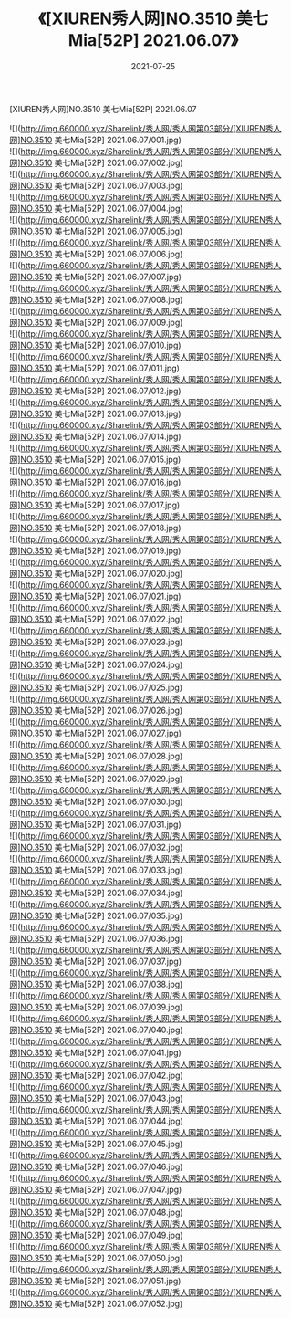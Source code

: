 ﻿---
layout: post
title:  《[XIUREN秀人网]NO.3510 美七Mia[52P] 2021.06.07》
date:   2021-07-25
img: http://img.660000.xyz/Sharelink/秀人网/秀人网第03部分/[XIUREN秀人网]NO.3510 美七Mia[52P] 2021.06.07/000.jpg
categories: [美女, 清纯, 唯美]
---

[XIUREN秀人网]NO.3510 美七Mia[52P] 2021.06.07

  ![](http://img.660000.xyz/Sharelink/秀人网/秀人网第03部分/[XIUREN秀人网]NO.3510 美七Mia[52P] 2021.06.07/001.jpg) <br> ![](http://img.660000.xyz/Sharelink/秀人网/秀人网第03部分/[XIUREN秀人网]NO.3510 美七Mia[52P] 2021.06.07/002.jpg) <br> ![](http://img.660000.xyz/Sharelink/秀人网/秀人网第03部分/[XIUREN秀人网]NO.3510 美七Mia[52P] 2021.06.07/003.jpg) <br> ![](http://img.660000.xyz/Sharelink/秀人网/秀人网第03部分/[XIUREN秀人网]NO.3510 美七Mia[52P] 2021.06.07/004.jpg) <br> ![](http://img.660000.xyz/Sharelink/秀人网/秀人网第03部分/[XIUREN秀人网]NO.3510 美七Mia[52P] 2021.06.07/005.jpg) <br> ![](http://img.660000.xyz/Sharelink/秀人网/秀人网第03部分/[XIUREN秀人网]NO.3510 美七Mia[52P] 2021.06.07/006.jpg) <br> ![](http://img.660000.xyz/Sharelink/秀人网/秀人网第03部分/[XIUREN秀人网]NO.3510 美七Mia[52P] 2021.06.07/007.jpg) <br> ![](http://img.660000.xyz/Sharelink/秀人网/秀人网第03部分/[XIUREN秀人网]NO.3510 美七Mia[52P] 2021.06.07/008.jpg) <br> ![](http://img.660000.xyz/Sharelink/秀人网/秀人网第03部分/[XIUREN秀人网]NO.3510 美七Mia[52P] 2021.06.07/009.jpg) <br> ![](http://img.660000.xyz/Sharelink/秀人网/秀人网第03部分/[XIUREN秀人网]NO.3510 美七Mia[52P] 2021.06.07/010.jpg) <br> ![](http://img.660000.xyz/Sharelink/秀人网/秀人网第03部分/[XIUREN秀人网]NO.3510 美七Mia[52P] 2021.06.07/011.jpg) <br> ![](http://img.660000.xyz/Sharelink/秀人网/秀人网第03部分/[XIUREN秀人网]NO.3510 美七Mia[52P] 2021.06.07/012.jpg) <br> ![](http://img.660000.xyz/Sharelink/秀人网/秀人网第03部分/[XIUREN秀人网]NO.3510 美七Mia[52P] 2021.06.07/013.jpg) <br> ![](http://img.660000.xyz/Sharelink/秀人网/秀人网第03部分/[XIUREN秀人网]NO.3510 美七Mia[52P] 2021.06.07/014.jpg) <br> ![](http://img.660000.xyz/Sharelink/秀人网/秀人网第03部分/[XIUREN秀人网]NO.3510 美七Mia[52P] 2021.06.07/015.jpg) <br> ![](http://img.660000.xyz/Sharelink/秀人网/秀人网第03部分/[XIUREN秀人网]NO.3510 美七Mia[52P] 2021.06.07/016.jpg) <br> ![](http://img.660000.xyz/Sharelink/秀人网/秀人网第03部分/[XIUREN秀人网]NO.3510 美七Mia[52P] 2021.06.07/017.jpg) <br> ![](http://img.660000.xyz/Sharelink/秀人网/秀人网第03部分/[XIUREN秀人网]NO.3510 美七Mia[52P] 2021.06.07/018.jpg) <br> ![](http://img.660000.xyz/Sharelink/秀人网/秀人网第03部分/[XIUREN秀人网]NO.3510 美七Mia[52P] 2021.06.07/019.jpg) <br> ![](http://img.660000.xyz/Sharelink/秀人网/秀人网第03部分/[XIUREN秀人网]NO.3510 美七Mia[52P] 2021.06.07/020.jpg) <br> ![](http://img.660000.xyz/Sharelink/秀人网/秀人网第03部分/[XIUREN秀人网]NO.3510 美七Mia[52P] 2021.06.07/021.jpg) <br> ![](http://img.660000.xyz/Sharelink/秀人网/秀人网第03部分/[XIUREN秀人网]NO.3510 美七Mia[52P] 2021.06.07/022.jpg) <br> ![](http://img.660000.xyz/Sharelink/秀人网/秀人网第03部分/[XIUREN秀人网]NO.3510 美七Mia[52P] 2021.06.07/023.jpg) <br> ![](http://img.660000.xyz/Sharelink/秀人网/秀人网第03部分/[XIUREN秀人网]NO.3510 美七Mia[52P] 2021.06.07/024.jpg) <br> ![](http://img.660000.xyz/Sharelink/秀人网/秀人网第03部分/[XIUREN秀人网]NO.3510 美七Mia[52P] 2021.06.07/025.jpg) <br> ![](http://img.660000.xyz/Sharelink/秀人网/秀人网第03部分/[XIUREN秀人网]NO.3510 美七Mia[52P] 2021.06.07/026.jpg) <br> ![](http://img.660000.xyz/Sharelink/秀人网/秀人网第03部分/[XIUREN秀人网]NO.3510 美七Mia[52P] 2021.06.07/027.jpg) <br> ![](http://img.660000.xyz/Sharelink/秀人网/秀人网第03部分/[XIUREN秀人网]NO.3510 美七Mia[52P] 2021.06.07/028.jpg) <br> ![](http://img.660000.xyz/Sharelink/秀人网/秀人网第03部分/[XIUREN秀人网]NO.3510 美七Mia[52P] 2021.06.07/029.jpg) <br> ![](http://img.660000.xyz/Sharelink/秀人网/秀人网第03部分/[XIUREN秀人网]NO.3510 美七Mia[52P] 2021.06.07/030.jpg) <br> ![](http://img.660000.xyz/Sharelink/秀人网/秀人网第03部分/[XIUREN秀人网]NO.3510 美七Mia[52P] 2021.06.07/031.jpg) <br> ![](http://img.660000.xyz/Sharelink/秀人网/秀人网第03部分/[XIUREN秀人网]NO.3510 美七Mia[52P] 2021.06.07/032.jpg) <br> ![](http://img.660000.xyz/Sharelink/秀人网/秀人网第03部分/[XIUREN秀人网]NO.3510 美七Mia[52P] 2021.06.07/033.jpg) <br> ![](http://img.660000.xyz/Sharelink/秀人网/秀人网第03部分/[XIUREN秀人网]NO.3510 美七Mia[52P] 2021.06.07/034.jpg) <br> ![](http://img.660000.xyz/Sharelink/秀人网/秀人网第03部分/[XIUREN秀人网]NO.3510 美七Mia[52P] 2021.06.07/035.jpg) <br> ![](http://img.660000.xyz/Sharelink/秀人网/秀人网第03部分/[XIUREN秀人网]NO.3510 美七Mia[52P] 2021.06.07/036.jpg) <br> ![](http://img.660000.xyz/Sharelink/秀人网/秀人网第03部分/[XIUREN秀人网]NO.3510 美七Mia[52P] 2021.06.07/037.jpg) <br> ![](http://img.660000.xyz/Sharelink/秀人网/秀人网第03部分/[XIUREN秀人网]NO.3510 美七Mia[52P] 2021.06.07/038.jpg) <br> ![](http://img.660000.xyz/Sharelink/秀人网/秀人网第03部分/[XIUREN秀人网]NO.3510 美七Mia[52P] 2021.06.07/039.jpg) <br> ![](http://img.660000.xyz/Sharelink/秀人网/秀人网第03部分/[XIUREN秀人网]NO.3510 美七Mia[52P] 2021.06.07/040.jpg) <br> ![](http://img.660000.xyz/Sharelink/秀人网/秀人网第03部分/[XIUREN秀人网]NO.3510 美七Mia[52P] 2021.06.07/041.jpg) <br> ![](http://img.660000.xyz/Sharelink/秀人网/秀人网第03部分/[XIUREN秀人网]NO.3510 美七Mia[52P] 2021.06.07/042.jpg) <br> ![](http://img.660000.xyz/Sharelink/秀人网/秀人网第03部分/[XIUREN秀人网]NO.3510 美七Mia[52P] 2021.06.07/043.jpg) <br> ![](http://img.660000.xyz/Sharelink/秀人网/秀人网第03部分/[XIUREN秀人网]NO.3510 美七Mia[52P] 2021.06.07/044.jpg) <br> ![](http://img.660000.xyz/Sharelink/秀人网/秀人网第03部分/[XIUREN秀人网]NO.3510 美七Mia[52P] 2021.06.07/045.jpg) <br> ![](http://img.660000.xyz/Sharelink/秀人网/秀人网第03部分/[XIUREN秀人网]NO.3510 美七Mia[52P] 2021.06.07/046.jpg) <br> ![](http://img.660000.xyz/Sharelink/秀人网/秀人网第03部分/[XIUREN秀人网]NO.3510 美七Mia[52P] 2021.06.07/047.jpg) <br> ![](http://img.660000.xyz/Sharelink/秀人网/秀人网第03部分/[XIUREN秀人网]NO.3510 美七Mia[52P] 2021.06.07/048.jpg) <br> ![](http://img.660000.xyz/Sharelink/秀人网/秀人网第03部分/[XIUREN秀人网]NO.3510 美七Mia[52P] 2021.06.07/049.jpg) <br> ![](http://img.660000.xyz/Sharelink/秀人网/秀人网第03部分/[XIUREN秀人网]NO.3510 美七Mia[52P] 2021.06.07/050.jpg) <br> ![](http://img.660000.xyz/Sharelink/秀人网/秀人网第03部分/[XIUREN秀人网]NO.3510 美七Mia[52P] 2021.06.07/051.jpg) <br> ![](http://img.660000.xyz/Sharelink/秀人网/秀人网第03部分/[XIUREN秀人网]NO.3510 美七Mia[52P] 2021.06.07/052.jpg) <br>